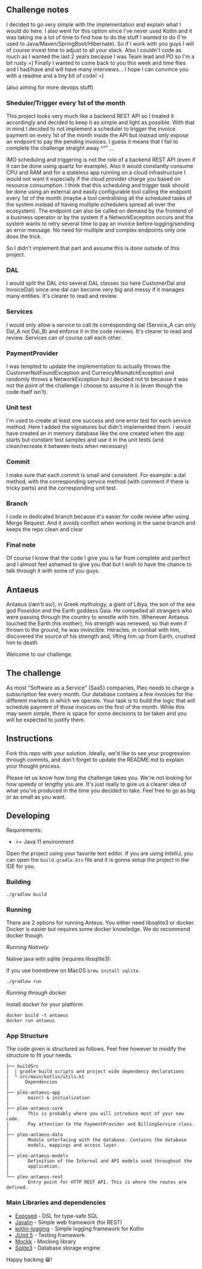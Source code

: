 ## Challenge notes
I decided to go very simple with the implementation and explain what I would do here.
I also went for this option since I've never used Kotlin and it was taking me a lot of time to find
how to do the stuff I wanted to do (I'm used to Java/Maven/SpringBoot/Hibernate).
So if I work with you guys I will of course invest time to adjust to all your stack.
Also I couldn't code as much as I wanted the last 2 years because I was Team lead and PO so I'm a bit rusty =)
Finally I wanted to come back to you this week and time flies and I had/have and will have many interviews...
I hope I can convince you with a readme and a tiny bit of code! =) 

(also aiming for more devops stuff)

### Sheduler/Trigger every 1st of the month
This project looks very much like a backend REST API so I treated it accordingly and decided to keep it as simple
and light as possible. With that in mind I decided to not implement a scheduler to trigger the invoice 
payment on every 1st of the month inside the API but instead only expose an endpoint to pay the pending invoices.
I guess it means that I fail to complete the challenge straight away ^^" ... 

IMO scheduling and triggering is not the role of a backend REST API (even if it can be done using quartz for example).
Also it would constantly consume CPU and RAM and for a stateless app running on a cloud infrastructure I would not want it
especially if the cloud provider charge you based on resource consumption.
I think that this scheduling and trigger task should be done using an external and easily configurable tool calling
the endpoint every 1st of the month (maybe a tool centralising all the scheduled tasks of the system instead of 
having multiple schedulers spread all over the ecosystem).
The endpoint can also be called on demand by the frontend of a business operator or by the system if a NetworkException
occurs and the system wants to retry several time to pay an invoice before logging/sending an error message. No need
for multiple and complex endpoints only one does the trick.

So I didn't implement that part and assume this is done outside of this project.

### DAL
I would split the DAL into several DAL classes (so here CustomerDal and InvoiceDal) since one dal can become very big and messy
if it manages many entities. It's clearer to read and review.

### Services
I would only allow a service to call its corresponding dal (Service_A can only Dal_A not Dal_B) and enforce it 
in the code reviews. It's clearer to read and review.
Services can of course call each other.

### PaymentProvider
I was tempted to update the implementation to actually throws the CustomerNotFoundException and CurrencyMismatchException
and randomly throws a NetworkException but I decided not to because it was not the point of the challenge I choose to assume
it is (even though the code itself isn't).

### Unit test
I'm used to create at least one success and one error test for each service method. Here I added the signatures but didn't
implemented them. I would have created an in memory database like the one created when the app starts but constant test
samples and use it in the unit tests (and clean/recreate it between tests when necessary)

### Commit
I make sure that each commit is small and consistent. For example: a dal method,
with the corresponding service method (with comment if there is tricky parts) and the corresponding unit test.

### Branch
I code in dedicated branch because it's easier for code review after using Merge Request.
And it avoids conflict when working in the same branch and keeps the repo clean and clear

### Final note
Of course I know that the code I give you is far from complete and perfect and I almost feel ashamed to give you that
but I wish to have the chance to talk through it with some of you guys. 


## Antaeus

Antaeus (/ænˈtiːəs/), in Greek mythology, a giant of Libya, the son of the sea god Poseidon and the Earth goddess Gaia. He compelled all strangers who were passing through the country to wrestle with him. Whenever Antaeus touched the Earth (his mother), his strength was renewed, so that even if thrown to the ground, he was invincible. Heracles, in combat with him, discovered the source of his strength and, lifting him up from Earth, crushed him to death.

Welcome to our challenge.

## The challenge

As most "Software as a Service" (SaaS) companies, Pleo needs to charge a subscription fee every month. Our database contains a few invoices for the different markets in which we operate. Your task is to build the logic that will schedule payment of those invoices on the first of the month. While this may seem simple, there is space for some decisions to be taken and you will be expected to justify them.

## Instructions

Fork this repo with your solution. Ideally, we'd like to see your progression through commits, and don't forget to update the README.md to explain your thought process.

Please let us know how long the challenge takes you. We're not looking for how speedy or lengthy you are. It's just really to give us a clearer idea of what you've produced in the time you decided to take. Feel free to go as big or as small as you want.

## Developing

Requirements:
- \>= Java 11 environment

Open the project using your favorite text editor. If you are using IntelliJ, you can open the `build.gradle.kts` file and it is gonna setup the project in the IDE for you.

### Building

```
./gradlew build
```

### Running

There are 2 options for running Anteus. You either need libsqlite3 or docker. Docker is easier but requires some docker knowledge. We do recommend docker though.

*Running Natively*

Native java with sqlite (requires libsqlite3):

If you use homebrew on MacOS `brew install sqlite`.

```
./gradlew run
```

*Running through docker*

Install docker for your platform

```
docker build -t antaeus
docker run antaeus
```

### App Structure
The code given is structured as follows. Feel free however to modify the structure to fit your needs.
```
├── buildSrc
|  | gradle build scripts and project wide dependency declarations
|  └ src/main/kotlin/utils.kt 
|      Dependencies
|
├── pleo-antaeus-app
|       main() & initialization
|
├── pleo-antaeus-core
|       This is probably where you will introduce most of your new code.
|       Pay attention to the PaymentProvider and BillingService class.
|
├── pleo-antaeus-data
|       Module interfacing with the database. Contains the database 
|       models, mappings and access layer.
|
├── pleo-antaeus-models
|       Definition of the Internal and API models used throughout the
|       application.
|
└── pleo-antaeus-rest
        Entry point for HTTP REST API. This is where the routes are defined.
```

### Main Libraries and dependencies
* [Exposed](https://github.com/JetBrains/Exposed) - DSL for type-safe SQL
* [Javalin](https://javalin.io/) - Simple web framework (for REST)
* [kotlin-logging](https://github.com/MicroUtils/kotlin-logging) - Simple logging framework for Kotlin
* [JUnit 5](https://junit.org/junit5/) - Testing framework
* [Mockk](https://mockk.io/) - Mocking library
* [Sqlite3](https://sqlite.org/index.html) - Database storage engine

Happy hacking 😁!
